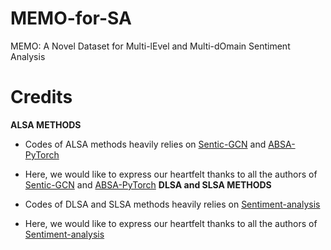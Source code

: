 # MEMO-for-SA
MEMO: A Novel Dataset for Multi-lEvel and Multi-dOmain Sentiment Analysis

# Credits

**ALSA METHODS**

- Codes of ALSA methods heavily relies on [Sentic-GCN](https://github.com/BinLiang-NLP/Sentic-GCN) and [ABSA-PyTorch](https://github.com/songyouwei/ABSA-PyTorch)
- Here, we would like to express our heartfelt thanks to all the authors of [Sentic-GCN](https://github.com/BinLiang-NLP/Sentic-GCN) and [ABSA-PyTorch](https://github.com/songyouwei/ABSA-PyTorch)
**DLSA and SLSA METHODS**

- Codes of DLSA and SLSA methods heavily relies on [Sentiment-analysis](https://github.com/davide97l/Sentiment-analysis)
- Here, we would like to express our heartfelt thanks to all the authors of [Sentiment-analysis](https://github.com/davide97l/Sentiment-analysis)

